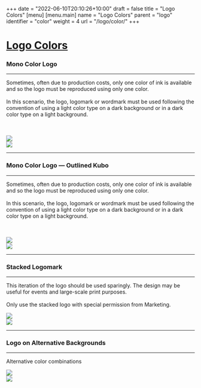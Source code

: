 +++
date = "2022-06-10T20:10:26+10:00"
draft = false
title = "Logo Colors"
[menu]
  [menu.main]
    name = "Logo Colors"
    parent = "logo"
    identifier = "color"
    weight = 4
    url = "/logo/color/"
+++

<div class="row text-left">
  <div class="col-xs-12">
    <div class="page-header">
      <a class="page-header--anchor" id="title"></a>
      <a href="#title">
        <h1>Logo Colors</h1>
      </a>
    </div>
  </div>

<div class="col-md-6">
  <h3>Mono Color Logo</h3>
  <hr class="teal-line">
  <p class="color-text">Sometimes, often due to production costs, only one color of ink is available and so the logo must be reproduced using only one color.<br><br>
  In this scenario, the logo, logomark or wordmark must be used following the convention of using a light color type on a dark background or in a dark color type on a light background.</p>
  <br><br>
</div>
  <div class="col-md-6">
    <div class="row">
      <div class="col-sm-12-old">
        <div class="">
          <img src="/img/downloads/influxdata-logo--full--castle.svg" class="img-block-light" />
        </div>
      </div>
      <div class="col-sm-12-old">
        <div class="">
          <img src="/img/downloads/influxdata-logo--full--white.svg" class="img-block-navy" />
        </div>
      </div>
    </div>
  </div>

  <div class="row longform">
    <div class="col-xs-12 py-40">
      <hr class="dark" />
    </div>
  </div>

<div class="col-md-6">
  <h3>Mono Color Logo — Outlined Kubo</h3>
  <hr class="teal-line">
  <p class="color-text">Sometimes, often due to production costs, only one color of ink is available and so the logo must be reproduced using only one color.<br><br>
    In this scenario, the logo, logomark or wordmark must be used following the convention of using a light color type on a dark background or in a dark color type on a light background.</p>
  <br><br>
</div>
  <div class="col-md-6">
    <div class="row">
      <div class="col-sm-12-old">
        <div class="">
          <img src="/img/downloads/influxdata_full_navy_outlined.svg" class="img-block-light" />
        </div>
      </div>
      <div class="col-sm-12-old">
        <div class="">
          <img src="/img/downloads/influxdata_full_white_outlined.svg" class="img-block-navy" />
        </div>
      </div>
    </div>
  </div>

  <div class="row longform">
    <div class="col-xs-12 py-40">
      <hr class="dark" />
    </div>
  </div>

  <div class="col-md-6">
  <h3>Stacked Logomark</h3>
  <hr class="teal-line">
  <p class="color-text">This iteration of the logo should be used sparingly. The design may be useful for events and large-scale print purposes.<br><br> Only use the stacked logo with special permission from Marketing.</p>
</div>
  <div class="col-md-6">
    <div class="row">
      <div class="col-sm-12-old">
        <div class="">
          <img src="/img/downloads/influxdata_stacked_navy.svg" class="img-block-light" />
        </div>
      </div>
      <div class="col-sm-12-old">
        <div class="">
          <img src="/img/downloads/influxdata_stacked_white.svg" class="img-block-navy" />
        </div>
      </div>
    </div>
  </div>

  <div class="row longform">
    <div class="col-xs-12 py-40">
      <hr class="dark" />
    </div>
  </div>

  <div class="col-md-12 pb-40">
    <h3>Logo on Alternative Backgrounds</h3>
    <hr class="teal-line">
    <p class="color-text">Alternative color combinations</p>
  </div>
  <div class="col-md-12">
    <div class="row">
      <div class="col-sm-6">
        <div class="">
          <img src="/img/downloads/influxdata-logo--full--white.svg" class="img-block-navy" />
        </div>
      </div>
      <div class="col-sm-6">
        <div class="">
          <img src="/img/downloads/influxdata-logo--full--castle.svg" class="img-block-teal" />
        </div>
      </div>
    </div>
  </div>

</div>